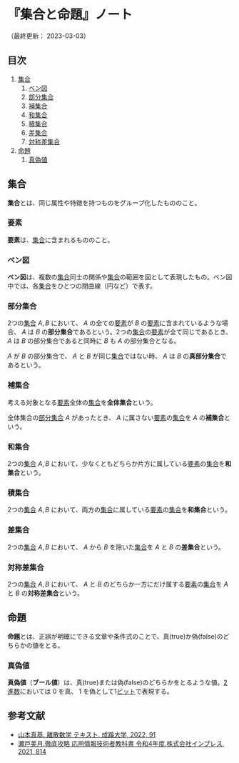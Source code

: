 # 『集合と命題』ノート

（最終更新： 2023-03-03）


## 目次

1. [集合](#集合)
	1. [ベン図](#ベン図)
	1. [部分集合](#部分集合)
	1. [補集合](#補集合)
	1. [和集合](#和集合)
	1. [積集合](#積集合)
	1. [差集合](#差集合)
	1. [対称差集合](#対称差集合)
1. [命題](#命題)
	1. [真偽値](#真偽値)


## 集合

**集合**とは、同じ属性や特徴を持つものをグループ化したもののこと。

### 要素

**要素**は、[集合](#集合)に含まれるもののこと。

### ベン図

**ベン図**は、複数の[集合](#集合)同士の関係や[集合](#集合)の範囲を図として表現したもの。ベン図中では、各[集合](#集合)をひとつの閉曲線（円など）で表す。

### 部分集合

2つの[集合](#集合) $A, B$ において、 $A$ の全ての[要素](#要素)が $B$ の[要素](#要素)に含まれているような場合、 $A$ は $B$ の**部分集合**であるという。2つの[集合](#集合)の[要素](#集合)が全て同じであるとき、 $A$ は $B$ の部分集合であると同時に $B$ も $A$ の部分集合となる。

$A$ が $B$ の部分集合で、 $A$ と $B$ が同じ[集合](#集合)ではない時、 $A$ は $B$ の**真部分集合**であるという。

### 補集合

考える対象となる[要素](#要素)全体の[集合](#集合)を**全体集合**という。

全体集合の[部分集合](#部分集合) $A$ があったとき、 $A$ に属さない[要素](#要素)の[集合](#集合)を $A$ の**補集合**という。

### 和集合

2つの[集合](#集合) $A, B$ において、少なくともどちらか片方に属している[要素](#要素)の[集合](#集合)を**和集合**という。

### 積集合

2つの[集合](#集合) $A, B$ において、両方の[集合](#集合)に属している[要素](#要素)の[集合](#集合)を**和集合**という。

### 差集合

2つの[集合](#集合) $A, B$ において、 $A$ から $B$ を除いた[集合](#集合)を $A$ と $B$ の**差集合**という。

### 対称差集合

2つの[集合](#集合) $A, B$ において、 $A$ と $B$ のどちらか一方にだけ属する[要素](#要素)の[集合](#集合)を $A$ と $B$ の**対称差集合**という。


## 命題

**命題**とは、正誤が明確にできる文章や条件式のことで、真(true)か偽(false)のどちらかの値をとる。

### 真偽値

**真偽値**（**ブール値**）は、真(true)または偽(false)のどちらかをとるような値。[2進数](./radix.md#2進数)においては $0$ を真、 $1$ を偽として1[ビット](../../../_/chapters/computer_and_number.md#ビット)で表現する。


## 参考文献

- [山本真基. 離散数学 テキスト. 成蹊大学, 2022, 91](https://www.ci.seikei.ac.jp/yamamoto/lecture/dm/text.pdf)
- [瀬戸美月.徹底攻略 応用情報技術者教科書 令和4年度.株式会社インプレス, 2021, 814](https://book.impress.co.jp/books/1121101057)
